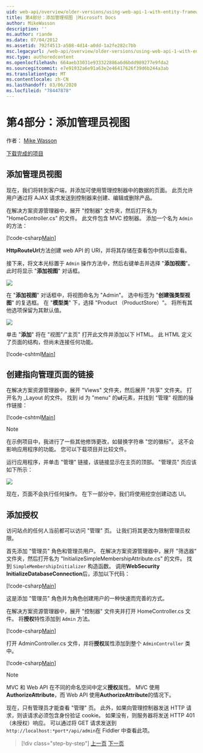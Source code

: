 ```yaml
---
uid: web-api/overview/older-versions/using-web-api-1-with-entity-framework-5/using-web-api-with-entity-framework-part-4
title: 第4部分：添加管理视图 |Microsoft Docs
author: MikeWasson
description: ''
ms.author: riande
ms.date: 07/04/2012
ms.assetid: 792f4513-a508-4d14-a0dd-1a2fe282c7bb
msc.legacyurl: /web-api/overview/older-versions/using-web-api-1-with-entity-framework-5/using-web-api-with-entity-framework-part-4
msc.type: authoredcontent
ms.openlocfilehash: 664aeb33031e933322886a6d6bdd989277e9fda2
ms.sourcegitcommit: e7e91932a6e91a63e2e46417626f39d6b244a3ab
ms.translationtype: MT
ms.contentlocale: zh-CN
ms.lasthandoff: 03/06/2020
ms.locfileid: "78447878"
---
```

# <a name="part-4-adding-an-admin-view"></a>第4部分：添加管理员视图

作者： [Mike Wasson](https://github.com/MikeWasson)

[下载完成的项目](https://code.msdn.microsoft.com/ASP-NET-Web-API-with-afa30545)

## <a name="add-an-admin-view"></a>添加管理员视图

现在，我们将转到客户端，并添加可使用管理控制器中的数据的页面。 此页允许用户通过将 AJAX 请求发送到控制器来创建、编辑或删除产品。

在解决方案资源管理器中，展开 "控制器" 文件夹，然后打开名为 "HomeController.cs" 的文件。 此文件包含 MVC 控制器。 添加一个名为 `Admin`的方法：

[!code-csharp[Main](using-web-api-with-entity-framework-part-4/samples/sample1.cs)]

**HttpRouteUrl**方法创建 web API 的 URI，并将其存储在查看包中供以后查看。

接下来，将文本光标置于 `Admin` 操作方法中，然后右键单击并选择 "**添加视图**"。 此时将显示 "**添加视图**" 对话框。

![](using-web-api-with-entity-framework-part-4/_static/image1.png)

在 "**添加视图**" 对话框中，将视图命名为 "Admin"。 选中标签为 "**创建强类型视图**" 的复选框。 在 "**模型类**" 下，选择 "Product （ProductStore）"。 将所有其他选项保留为其默认值。

![](using-web-api-with-entity-framework-part-4/_static/image2.png)

单击 "**添加**" 将在 "视图"/"主页" 打开此文件并添加以下 HTML。 此 HTML 定义了页面的结构，但尚未连接任何功能。

[!code-cshtml[Main](using-web-api-with-entity-framework-part-4/samples/sample2.cshtml)]

## <a name="create-a-link-to-the-admin-page"></a>创建指向管理页面的链接

在解决方案资源管理器中，展开 "Views" 文件夹，然后展开 "共享" 文件夹。 打开名为 \_Layout 的文件。 找到 id 为 "menu" 的**ul**元素，并找到 "管理" 视图的操作链接：

[!code-cshtml[Main](using-web-api-with-entity-framework-part-4/samples/sample3.cshtml)]

> [!NOTE]
> 在示例项目中，我进行了一些其他修饰更改，如替换字符串 "您的徽标"。 这不会影响应用程序的功能。 您可以下载项目并比较文件。

运行应用程序，并单击 "管理" 链接，该链接显示在主页的顶部。 "管理员" 页应该如下所示：

![](using-web-api-with-entity-framework-part-4/_static/image3.png)

现在，页面不会执行任何操作。 在下一部分中，我们将使用挖空创建动态 UI。

## <a name="add-authorization"></a>添加授权

访问站点的任何人当前都可以访问 "管理" 页。 让我们将其更改为限制管理员权限。

首先添加 "管理员" 角色和管理员用户。 在解决方案资源管理器中，展开 "筛选器" 文件夹，然后打开名为 "InitializeSimpleMembershipAttribute.cs" 的文件。 找到 `SimpleMembershipInitializer` 构造函数。 调用**WebSecurity InitializeDatabaseConnection**后，添加以下代码：

[!code-csharp[Main](using-web-api-with-entity-framework-part-4/samples/sample4.cs)]

这是添加 "管理员" 角色并为角色创建用户的一种快速而完善的方式。

在解决方案资源管理器中，展开 "控制器" 文件夹并打开 HomeController.cs 文件。 将**授权**特性添加到 `Admin` 方法。

[!code-csharp[Main](using-web-api-with-entity-framework-part-4/samples/sample5.cs)]

打开 AdminController.cs 文件，并将**授权**属性添加到整个 `AdminController` 类中。

[!code-csharp[Main](using-web-api-with-entity-framework-part-4/samples/sample6.cs)]

> [!NOTE]
> MVC 和 Web API 在不同的命名空间中定义**授权**属性。 MVC 使用**AuthorizeAttribute**，而 Web API 使用**AuthorizeAttribute**的情况下。

现在，只有管理员才能查看 "管理" 页。 此外，如果向管理控制器发送 HTTP 请求，则该请求必须包含身份验证 cookie。 如果没有，则服务器将发送 HTTP 401 （未授权）响应。 可以通过将 GET 请求发送到 `http://localhost:*port*/api/admin`在 Fiddler 中查看此项。

> [!div class="step-by-step"]
> [上一页](using-web-api-with-entity-framework-part-3.md)
> [下一页](using-web-api-with-entity-framework-part-5.md)
